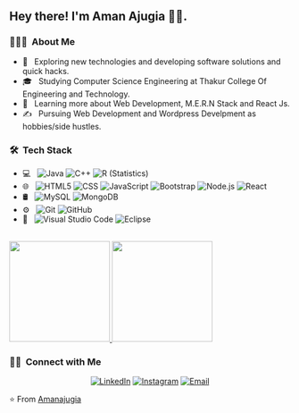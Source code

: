 <h2> Hey there! I'm Aman Ajugia 👨‍💻.</h2>

<h3> 👨🏻‍💻 &nbsp;About Me </h3>

- 🤔 &nbsp; Exploring new technologies and developing software solutions and quick hacks.
- 🎓 &nbsp; Studying Computer Science Engineering at Thakur College Of Engineering and Technology.
- 🌱 &nbsp; Learning more about Web Development, M.E.R.N Stack and React Js.
- ✍️ &nbsp; Pursuing Web Development and Wordpress Develpment as hobbies/side hustles.

<h3> 🛠 &nbsp;Tech Stack</h3>

- 💻 &nbsp;
  ![Java](https://img.shields.io/badge/-Java-333333?style=flat&logo=Java&logoColor=007396)
  ![C++](https://img.shields.io/badge/-C++-333333?style=flat&logo=C%2B%2B&logoColor=00599C)
  ![R (Statistics)](https://img.shields.io/badge/-R-333333?style=flat&logo=R&logoColor=276DC3)
- 🌐 &nbsp;
  ![HTML5](https://img.shields.io/badge/-HTML5-333333?style=flat&logo=HTML5)
  ![CSS](https://img.shields.io/badge/-CSS-333333?style=flat&logo=CSS3&logoColor=1572B6)
  ![JavaScript](https://img.shields.io/badge/-JavaScript-333333?style=flat&logo=javascript)
  ![Bootstrap](https://img.shields.io/badge/-Bootstrap-333333?style=flat&logo=bootstrap&logoColor=563D7C)
  ![Node.js](https://img.shields.io/badge/-Node.js-333333?style=flat&logo=node.js)
  ![React](https://img.shields.io/badge/-React-333333?style=flat&logo=react)
- 🛢 &nbsp;
  ![MySQL](https://img.shields.io/badge/-MySQL-333333?style=flat&logo=mysql)
  ![MongoDB](https://img.shields.io/badge/-MongoDB-333333?style=flat&logo=mongodb)
- ⚙️ &nbsp;
  ![Git](https://img.shields.io/badge/-Git-333333?style=flat&logo=git)
  ![GitHub](https://img.shields.io/badge/-GitHub-333333?style=flat&logo=github)  
- 🔧 &nbsp;
  ![Visual Studio Code](https://img.shields.io/badge/-Visual%20Studio%20Code-333333?style=flat&logo=visual-studio-code&logoColor=007ACC)
  ![Eclipse](https://img.shields.io/badge/-Eclipse-333333?style=flat&logo=eclipse-ide&logoColor=2C2255)

<br/>

<a href="https://github.com/Amanajugia">
  <img height="180em" src="https://github-readme-stats.vercel.app/api?username=Amanajugia&theme=buefy&show_icons=true" />
  <img height="180em" src="https://github-readme-stats.vercel.app/api/top-langs/?username=Amanajugia&theme=buefy&layout=compact" />
</a>

<br/>

<h3> 🤝🏻 &nbsp;Connect with Me </h3>

<p align="center">
<a href="https://www.linkedin.com/in/aman-ajugia-4a421a196/"><img alt="LinkedIn" src="https://img.shields.io/badge/LinkedIn-Aman%20Harshad%20Ajugia-blue?style=flat-square&logo=linkedin"></a>
<a href="https://www.instagram.com/amanajugia/"><img alt="Instagram" src="https://img.shields.io/badge/Instagram-amanajugia-blue?style=flat-square&logo=instagram"></a>
<a href="mailto:amanaj2001@gmail.com"><img alt="Email" src="https://img.shields.io/badge/Email-amanaj2001@gmail.com-blue?style=flat-square&logo=gmail"></a>
</p>

⭐️ From [Amanajugia](https://github.com/Amanajugia)
